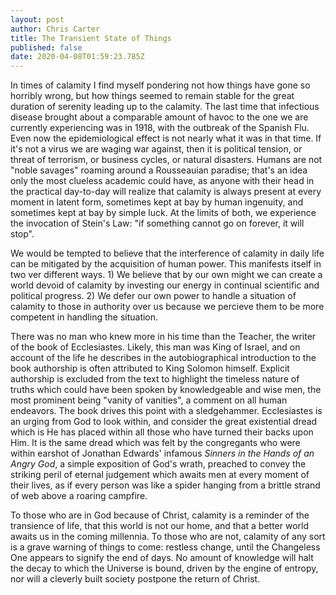 ```yaml
---
layout: post
author: Chris Carter
title: The Transient State of Things
published: false
date: 2020-04-08T01:59:23.785Z
---
```

In times of calamity I find myself pondering not how things have gone so horribly wrong, but how things seemed to remain stable for the great duration of serenity leading up to the calamity. The last time that infectious disease brought about a comparable amount of havoc to the one we are currently experiencing was in 1918, with the outbreak of the Spanish Flu. Even now the epidemiological effect is not nearly what it was in that time. If it's not a virus we are waging war against, then it is political tension, or threat of terrorism, or business cycles, or natural disasters. Humans are not "noble savages" roaming around a Rousseauian paradise; that's an idea only the most clueless academic could have, as anyone with their head in the practical day-to-day will realize that calamity is always present at every moment in latent form, sometimes kept at bay by human ingenuity, and sometimes kept at bay by simple luck. At the limits of both, we experience the invocation of Stein's Law: "if something cannot go on forever, it will stop".

We would be tempted to believe that the interference of calamity in daily life can be mitigated by the acquisition of human power. This manifests itself in two ver different ways. 1) We believe that by our own might we can create a world devoid of calamity by investing our energy in continual scientific and political progress. 2) We defer our own power to handle a situation of calamity to those in authority over us because we percieve them to be more competent in handling the situation.

There was no man who knew more in his time than the Teacher, the writer of the book of Ecclesiastes. Likely, this man was King of Israel, and on account of the life he describes in the autobiographical introduction to the book authorship is often attributed to King Solomon himself. Explicit authorship is excluded from the text to highlight the timeless nature of truths which could have been spoken by knowledgeable and wise men, the most prominent being "vanity of vanities", a comment on all human endeavors. The book drives this point with a sledgehammer. Ecclesiastes is an urging from God to look within, and consider the great existential dread which is He has placed within all those who have turned their backs upon Him. It is the same dread which was felt by the congregants who were within earshot of Jonathan Edwards' infamous *Sinners in the Hands of an Angry God*, a simple exposition of God's wrath, preached to convey the striking peril of eternal judgement which awaits men at every moment of their lives, as if every person was like a spider hanging from a brittle strand of web above a roaring campfire.

To those who are in God because of Christ, calamity is a reminder of the transience of life, that this world is not our home, and that a better world awaits us in the coming millennia. To those who are not, calamity of any sort is a grave warning of things to come: restless change, until the Changeless One appears to signify the end of days. No amount of knowledge will halt the decay to which the Universe is bound, driven by the engine of entropy, nor will a cleverly built society postpone the return of Christ.